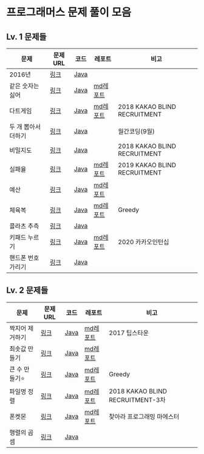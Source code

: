 프로그래머스 문제 풀이 모음
===================  

## Lv. 1 문제들
|문제|문제URL|코드|레포트|비고|
|----|----|----|----|---|
|2016년|[링크](https://programmers.co.kr/learn/courses/30/lessons/12901)|[Java](https://github.com/swycha/CodingTest-Study/blob/master/programmers/0924_2016년.java)|| 
|같은 숫자는 싫어|[링크](https://programmers.co.kr/learn/courses/30/lessons/12906)|[Java](https://github.com/swycha/CodingTest-Study/blob/master/programmers/0921_같은숫자는싫어.java)|[md레포트](https://github.com/swycha/CodingTest-Study/blob/master/programmers/reports/같은%20숫자는%20싫어.md)|
|다트게임|[링크](https://programmers.co.kr/learn/courses/30/lessons/17682)|[Java](https://github.com/swycha/CodingTest-Study/blob/master/programmers/0922_다트게임.java)|[md레포트](https://github.com/swycha/CodingTest-Study/blob/master/programmers/reports/다트게임.md)|2018 KAKAO BLIND RECRUITMENT|
|두 개 뽑아서 더하기|[링크](https://programmers.co.kr/learn/courses/30/lessons/68644)|[Java](https://github.com/swycha/CodingTest-Study/blob/master/programmers/0924_두개뽑아서더하기.java)||월간코딩(9월)|
|비밀지도|[링크](https://programmers.co.kr/learn/courses/30/lessons/17681)|[Java](https://github.com/swycha/CodingTest-Study/blob/master/programmers/0922_비밀지도.java)||2018 KAKAO BLIND RECRUITMENT|
|실패율|[링크](https://programmers.co.kr/learn/courses/30/lessons/42889)|[Java](https://github.com/swycha/CodingTest-Study/blob/master/programmers/0922_실패율.java)|[md레포트](https://github.com/swycha/CodingTest-Study/blob/master/programmers/reports/실패율.md)|2019 KAKAO BLIND RECRUITMENT|
|예산|[링크](https://programmers.co.kr/learn/courses/30/lessons/12982)|[Java](https://github.com/swycha/CodingTest-Study/blob/master/programmers/0924_예산.java)|[md레포트]()|
|체육복|[링크](https://programmers.co.kr/learn/courses/30/lessons/42862)|[Java](https://github.com/swycha/CodingTest-Study/blob/master/programmers/0924_체육복.java)|[md레포트]()|Greedy|2018 Summer/Winter Coding|
|콜라츠 추측|[링크](https://programmers.co.kr/learn/courses/30/lessons/12943)|[Java](https://github.com/swycha/CodingTest-Study/blob/master/programmers/0921_콜라츠추측.java)||
|키패드 누르기|[링크](https://programmers.co.kr/learn/courses/30/lessons/67256?language=java)|[Java](https://github.com/swycha/CodingTest-Study/blob/master/programmers/0921_키패드누르기.java)|[md레포트]()|2020 카카오인턴십|
|핸드폰 번호 가리기|[링크](https://programmers.co.kr/learn/courses/30/lessons/12948)|[Java](https://github.com/swycha/CodingTest-Study/blob/master/programmers/0922_핸드폰번호가리기.java)||


## Lv. 2 문제들
|문제|문제URL|코드|레포트|비고|
|----|----|----|----|---|
|짝지어 제거하기|[링크](https://programmers.co.kr/learn/courses/30/lessons/12973)|[Java](https://github.com/swycha/CodingTest-Study/blob/master/programmers/0921_짝지어제거하기.java)|[md레포트]()|2017 팁스타운|
|최솟값 만들기|[링크](https://programmers.co.kr/learn/courses/30/lessons/12941)|[Java](https://github.com/swycha/CodingTest-Study/blob/master/programmers/0923_최솟값만들기.java)|[md레포트]()|
|큰 수 만들기⭐️|[링크](https://programmers.co.kr/learn/courses/30/lessons/42883?language=java)|[Java]()|[md레포트]()|Greedy|
|파일명 정렬|[링크](https://programmers.co.kr/learn/courses/30/lessons/17686?language=java)|[Java](https://github.com/swycha/CodingTest-Study/blob/master/programmers/0923_파일명정렬.java)|[md레포트]()|2018 KAKAO BLIND RECRUITMENT-3차|
|폰켓몬|[링크](https://programmers.co.kr/learn/courses/30/lessons/1845)|[Java](https://github.com/swycha/CodingTest-Study/blob/master/programmers/0921_폰켓몬.java)|[md레포트]()|찾아라 프로그래밍 마에스터|
|행렬의 곱셈|[링크](https://programmers.co.kr/learn/courses/30/lessons/12949)|[Java](https://github.com/swycha/CodingTest-Study/blob/master/programmers/0922_행렬의곱셈.java)||
